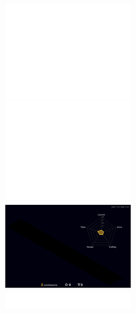 <p align="left">
  <picture>
    <img src="https://komarev.com/ghpvc/?username=LivingGhost" alt="" />
  </picture>
</p>
<p align="left">
  <picture>
    <img src="https://github-readme-stats.vercel.app/api/top-langs/?username=LivingGhost&private=true&layout=compact&theme=radical&langs_count=10" alt="" />
  </picture>
</p>

<p align="left">
  <picture>
    <source media="(prefers-color-scheme: dark)" srcset="output/metrics.base.svg" width="400" />
    <source media="(prefers-color-scheme: light)" srcset="output/metrics.base.svg" width="400" />
    <img src="output/metrics.base.svg" alt="" width="400" />
  </picture>
  <picture>
    <source media="(prefers-color-scheme: dark)" srcset="output/details.svg" width="400" />
    <source media="(prefers-color-scheme: light)" srcset="output/details.svg" width="400" />
    <img src="output/details.svg" alt="" width="400" />
  </picture>
</p>

<p align="left" >
  <picture>
    <source media="(prefers-color-scheme: dark)" srcset="profile-3d-contrib/profile-night-rainbow.svg" width="700" />
    <source media="(prefers-color-scheme: light)" srcset="profile-3d-contrib/profile-season-animate.svg" width="700" />
    <img src="profile-3d-contrib/profile-night-rainbow.svg" alt="" width="400" />
  </picture>
</p>

<p align="left">
  <picture>
    <source media="(prefers-color-scheme: dark)" srcset="output/metrics.plugin.achievements.compact.svg" width="400" />
    <source media="(prefers-color-scheme: light)"  srcset="output/metrics.plugin.achievements.compact.svg" width="400" />
    <img src="output/metrics.plugin.achievements.compact.svg" alt="" width="400" />
  </picture>
</p>

<!--
**LivingGhost/LivingGhost** is a ✨ _special_ ✨ repository because its `README.md` (this file) appears on your GitHub profile.

Here are some ideas to get you started:

- 🔭 I’m currently working on ...
- 🌱 I’m currently learning ...
- 👯 I’m looking to collaborate on ...
- 🤔 I’m looking for help with ...
- 💬 Ask me about ...
- 📫 How to reach me: ...
- 😄 Pronouns: ...
- ⚡ Fun fact: ...
-->

